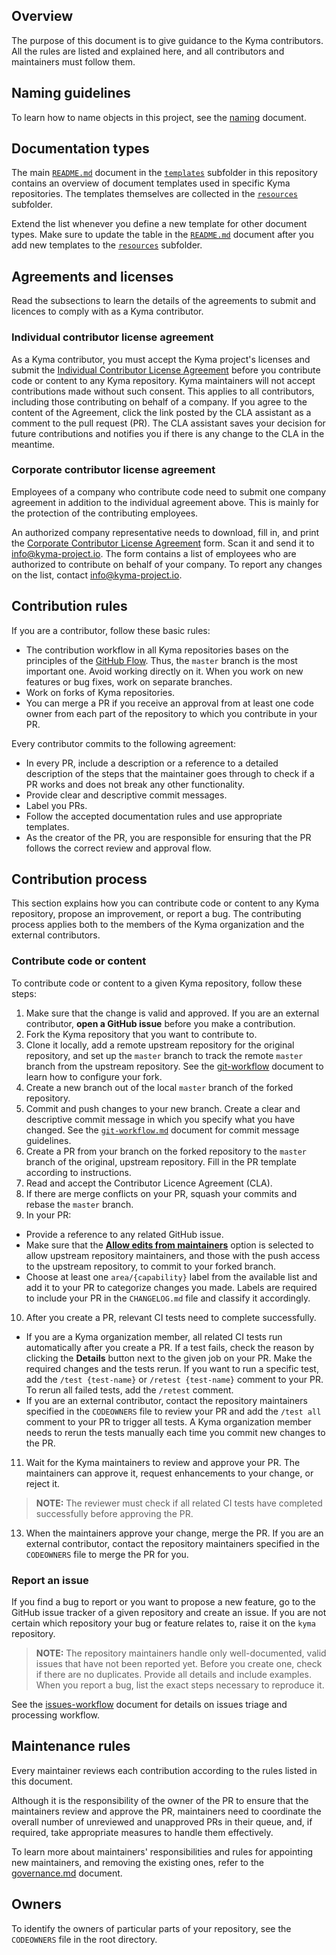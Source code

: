 ## Overview

The purpose of this document is to give guidance to the Kyma contributors. All the rules are listed and explained here, and all contributors and maintainers must follow them.

## Naming guidelines

To learn how to name objects in this project, see the [naming](/guidelines/naming.md) document.

## Documentation types

The main [`README.md`](/guidelines/templates/README.md) document in the [`templates`](/guidelines/templates/) subfolder in this repository contains an overview of document templates used in specific Kyma repositories. The templates themselves are collected in the [`resources`](/guidelines/templates/resources/) subfolder.

Extend the list whenever you define a new template for other document types. Make sure to update the table in the [`README.md`](/guidelines/templates/README.md) document after you add new templates to the [`resources`](/guidelines/templates/resources/) subfolder.

## Agreements and licenses

Read the subsections to learn the details of the agreements to submit and licences to comply with as a Kyma contributor.

### Individual contributor license agreement

As a Kyma contributor, you must accept the Kyma project's licenses and submit the
[Individual Contributor License Agreement](https://gist.github.com/CLAassistant/bd1ea8ec8aa0357414e8) before you contribute code or content to any Kyma repository. Kyma maintainers will not accept contributions made without such consent. This applies to all contributors, including those contributing on behalf of a company. If you agree to the content of the Agreement, click the link posted by the CLA assistant as a comment to the pull request (PR). The CLA assistant saves your decision for future contributions and notifies you if there is any change to the CLA in the meantime.

### Corporate contributor license agreement

Employees of a company who contribute code need to submit one company agreement in addition to the individual agreement above. This is mainly for the protection of the contributing employees.

An authorized company representative needs to download, fill in, and print
the [Corporate Contributor License Agreement](https://github.com/kyma-project/community/blob/master/docs/cla/SAP%20Corporate%20Contributor%20License%20Agreement%20(5-26-15).pdf) form. Scan it and send it to [info@kyma-project.io](mailto:info@kyma-project.io). The form contains a list of employees who are authorized to contribute on behalf of your company. To report any changes on the list, contact [info@kyma-project.io](mailto:info@kyma-project.io).

## Contribution rules

If you are a contributor, follow these basic rules:

* The contribution workflow in all Kyma repositories bases on the principles of the [GitHub Flow](https://guides.github.com/introduction/flow/). Thus, the `master` branch is the most important one. Avoid working directly on it. When you work on new features or bug fixes, work on separate branches.
* Work on forks of Kyma repositories.
* You can merge a PR if you receive an approval from at least one code owner from each part of the repository to which you contribute in your PR.

Every contributor commits to the following agreement:

* In every PR, include a description or a reference to a detailed description of the steps that the maintainer goes through to check if a PR works and does not break any other functionality.
* Provide clear and descriptive commit messages.
* Label you PRs.
* Follow the accepted documentation rules and use appropriate templates.
* As the creator of the PR, you are responsible for ensuring that the PR follows the correct review and approval flow.

## Contribution process

This section explains how you can contribute code or content to any Kyma repository, propose an improvement, or report a bug. The contributing process applies both to the members of the Kyma organization and the external contributors.

### Contribute code or content

To contribute code or content to a given Kyma repository, follow these steps:

1. Make sure that the change is valid and approved. If you are an external contributor, **open a GitHub issue** before you make a contribution.
2. Fork the Kyma repository that you want to contribute to.
3. Clone it locally, add a remote upstream repository for the original repository, and set up the `master` branch to track the remote `master` branch from the upstream repository. See the [git-workflow](git-workflow.md) document to learn how to configure your fork.
4. Create a new branch out of the local `master` branch of the forked repository.
5. Commit and push changes to your new branch. Create a clear and descriptive commit message in which you specify what you have changed. See the [`git-workflow.md`](./git-workflow.md) document for commit message guidelines.
6. Create a PR from your branch on the forked repository to the `master` branch of the original, upstream repository. Fill in the PR template according to instructions.
7. Read and accept the Contributor Licence Agreement (CLA).
8. If there are merge conflicts on your PR, squash your commits and rebase the `master` branch.
9. In your PR:
- Provide a reference to any related GitHub issue.
- Make sure that the [**Allow edits from maintainers**](https://help.github.com/articles/allowing-changes-to-a-pull-request-branch-created-from-a-fork/) option is selected to allow upstream repository maintainers, and those with the push access to the upstream repository, to commit to your forked branch.
- Choose at least one `area/{capability}` label from the available list and add it to your PR to categorize changes you made. Labels are required to include your PR in the `CHANGELOG.md` file and classify it accordingly.
10. After you create a PR, relevant CI tests need to complete successfully.
- If you are a Kyma organization member, all related CI tests run automatically after you create a PR. If a test fails, check the reason by clicking the **Details** button next to the given job on your PR. Make the required changes and the tests rerun. If you want to run a specific test, add the `/test {test-name}` or `/retest {test-name}` comment to your PR. To rerun all failed tests, add the `/retest` comment.
- If you are an external contributor, contact the repository maintainers specified in the `CODEOWNERS` file to review your PR and add the `/test all` comment to your PR to trigger all tests. A Kyma organization member needs to rerun the tests manually each time you commit new changes to the PR.

11. Wait for the Kyma maintainers to review and approve your PR. The maintainers can approve it, request enhancements to your change, or reject it.

> **NOTE:** The reviewer must check if all related CI tests have completed successfully before approving the PR.

13. When the maintainers approve your change, merge the PR. If you are an external contributor, contact the repository maintainers specified in the `CODEOWNERS` file to merge the PR for you.

### Report an issue

If you find a bug to report or you want to propose a new feature, go to the GitHub issue tracker of a given repository and create an issue. If you are not certain which repository your bug or feature relates to, raise it on the `kyma` repository.

> **NOTE:** The repository maintainers handle only well-documented, valid issues that have not been reported yet. Before you create one, check if there are no duplicates. Provide all details and include examples. When you report a bug, list the exact steps necessary to reproduce it.

See the [issues-workflow](issues-workflow.md) document for details on issues triage and processing workflow.

## Maintenance rules

Every maintainer reviews each contribution according to the rules listed in this document.

Although it is the responsibility of the owner of the PR to ensure that the maintainers review and approve the PR, maintainers need to coordinate the overall number of unreviewed and unapproved PRs in their queue, and, if required, take appropriate measures to handle them effectively.

To learn more about maintainers' responsibilities and rules for appointing new maintainers, and removing the existing ones, refer to the [governance.md](governance.md) document.

## Owners

To identify the owners of particular parts of your repository, see the `CODEOWNERS` file in the root directory.
